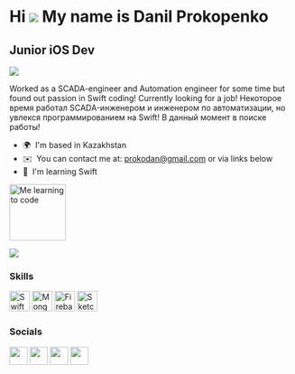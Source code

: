 # Hi ![](https://user-images.githubusercontent.com/18350557/176309783-0785949b-9127-417c-8b55-ab5a4333674e.gif) My name is Danil Prokopenko 
## Junior iOS Dev

![](https://komarev.com/ghpvc/?username=prokodan&label=Просмотров+/+Views&color=DA1400)

Worked as a SCADA-engineer and Automation engineer for some time but found out passion in Swift coding! Currently looking for a job! Некоторое время работал SCADA-инженером и инженером по автоматизации, но увлекся программированием на Swift! В данный момент в поиске работы!


* 🌍  I'm based in Kazakhstan  
* ✉️  You can contact me at: [prokodan@gmail.com](prokodan@gmail.com) or via links below
* 🧠  I'm learning Swift

<p align="left"> <img src="https://user-images.githubusercontent.com/69258218/194868108-ec5694ad-fe89-4218-ae52-075f9c16fc13.gif" width="100" height="100" alt="Me learning to code" />  </p>


<a href="https://www.twitter.com/prokodan" target="_blank" rel="noreferrer"><img src="https://img.shields.io/twitter/follow/prokodan?logo=twitter&style=for-the-badge&color=0891b2&labelColor=1c1917" /></a>
### Skills  

<p align="left"> <a href="https://developer.apple.com/swift/" target="_blank" rel="noreferrer"><img src="https://raw.githubusercontent.com/danielcranney/readme-generator/main/public/icons/skills/swift-colored.svg" width="36" height="36" alt="Swift" /></a> <a href="https://www.mongodb.com/" target="_blank" rel="noreferrer"><img src="https://raw.githubusercontent.com/danielcranney/readme-generator/main/public/icons/skills/mongodb-colored.svg" width="36" height="36" alt="MongoDB" /></a> <a href="https://firebase.google.com/" target="_blank" rel="noreferrer"><img src="https://raw.githubusercontent.com/danielcranney/readme-generator/main/public/icons/skills/firebase-colored.svg" width="36" height="36" alt="Firebase" /></a> <a href="https://www.sketch.com/" target="_blank" rel="noreferrer"><img src="https://raw.githubusercontent.com/danielcranney/readme-generator/main/public/icons/skills/sketch-colored.svg" width="36" height="36" alt="Sketch" /></a> </p> 

 ### Socials 
 
 <p align="left"> <a href="https://www.github.com/prokodan" target="_blank" rel="noreferrer"><img src="https://raw.githubusercontent.com/danielcranney/readme-generator/main/public/icons/socials/github.svg" width="32" height="32" /></a> <a href="http://www.instagram.com/prokodan" target="_blank" rel="noreferrer"><img src="https://raw.githubusercontent.com/danielcranney/readme-generator/main/public/icons/socials/instagram.svg" width="32" height="32" /></a> <a href="https://www.linkedin.com/in/prokodan" target="_blank" rel="noreferrer"><img src="https://raw.githubusercontent.com/danielcranney/readme-generator/main/public/icons/socials/linkedin.svg" width="32" height="32" /></a> <a href="https://www.twitter.com/prokodan" target="_blank" rel="noreferrer"><img src="https://raw.githubusercontent.com/danielcranney/readme-generator/main/public/icons/socials/twitter.svg" width="32" height="32" /></a></p>
<!---
prokodan/prokodan is a ✨ special ✨ repository because its `README.md` (this file) appears on your GitHub profile.
You can click the Preview link to take a look at your changes.
--->
